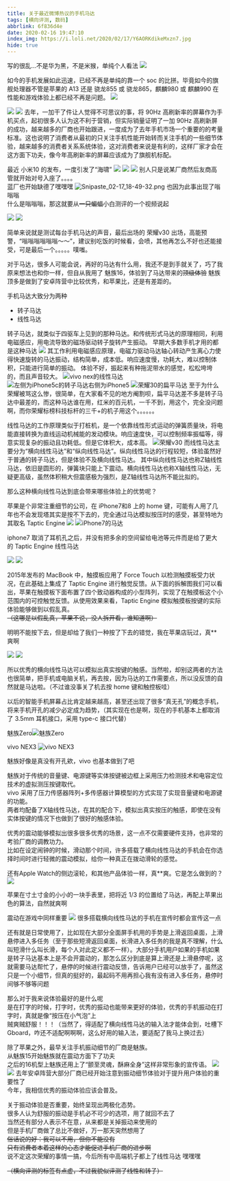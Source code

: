 ```yaml
---
title: 关于最近微博热议的手机马达
tags: [横向评测, 数码]
abbrlink: 6f836d4e
date: 2020-02-16 19:47:10
index_img: https://i.loli.net/2020/02/17/Y6AORKdikeMxzn7.jpg
hide: true
---
```


写的很乱...不是华为黑，不是米猴，单纯个人看法
![](https://i.loli.net/2020/02/17/Bx1jAwPtdhYCTRs.jpg)

如今的手机发展如此迅速，已经不再是单纯的靠一个 soc 的比拼。毕竟如今的旗舰处理器不管是苹果的 A13 还是 骁龙855 或 骁龙865，麒麟980 或 麒麟990 在性能和游戏体验上都已经不再是问题。<!--more-->
![](https://i.loli.net/2020/02/17/CK98tiamP4hcJEf.png)

![](https://i.loli.net/2020/02/17/GtFBOpXaDPHMh6z.jpg)
![](https://i.loli.net/2020/02/17/4MKBk75XbytDH3S.jpg)
去年，一加干了件让人觉得不可思议的事，将 90Hz 高刷新率的屏幕作为手机买点，起初很多人认为这不利于营销，但实际销量证明了一加 90Hz 高刷新屏的成功，越来越多的厂商也开始跟进，一度成为了去年手机市场一个重要的的考量标准。这也说明了消费者从最初的只关注手机性能开始转而关注手机的一些细节体验，越来越多的消费者关系系统体验，这对消费者来说是有利的，这样厂家才会在这方面下功夫，像今年高刷新率的屏幕应该成为了旗舰机标配。  

最近 小米10 的发布，一度引发了“海啸”
![](https://i.loli.net/2020/02/17/9u7hCQfNyOwbopJ.png)
![](https://i.loli.net/2020/02/17/F6QG4TyBMu1tHNg.jpg)
![](https://i.loli.net/2020/02/17/fzyh372eJKdiOYA.jpg)
别人只是说某厂商然后友商高管就开始对号入座了。。。。  
蓝厂也开始缺德了嘿嘿嘿
![Snipaste_02-17_18-49-32.png](https://i.loli.net/2020/02/17/sMbcTpmWy5N3Sw4.png)
也因为此事出现了嗡嗡嗡  
什么是嗡嗡嗡，那这就要从~~一只蝙蝠~~小白测评的一个视频说起 

![](https://i.loli.net/2020/02/17/Cx61Y5DerVmkgRM.jpg)
![](https://i.loli.net/2020/02/17/qTS4IKcWjgPrUhb.png)


简单来说就是测试每台手机马达的声音，最后出场的 荣耀v30 出场，高能预警，“嗡嗡嗡嗡嗡嗡～～”，建议别吃饭的时候看，会喷，其他再怎么不好也还能接受，可是最后一个。。。。。噗嗤。

对于马达，很多人可能会说，再好的马达有什么用，我还不是到手就关了，巧了我原来想法也和你一样，但自从我用了 魅族16，体验到了马达带来的~~顶级体验~~
魅族顶多是做到了安卓阵营中比较优秀，和苹果比，还是有差距的。

手机马达大致分为两种
- 转子马达
- 线性马达

转子马达，就类似于四驱车上见到的那种马达。和传统形式马达的原理相同，利用电磁感应，用电流导致的磁场驱动转子旋转产生振动。
早期大多数手机才用的都是这种马达
![](https://i.loli.net/2020/02/17/q2Kk59diWJSCGZf.jpg)
其工作利用电磁感应原理，电磁力驱动马达轴心转动产生离心力使得快速旋转的马达振动，结构简单，成本低。响应速度慢，功耗大，难以控制体积，只能进行简单的振动。
体验不好，振起来有种拖泥带水的感觉，松松垮垮的，而且声音较大。
![vivo nex的线性马达](https://i.loli.net/2020/02/17/jl5coBGHMVqY7Rw.jpg)
![左侧为iPhone5c的转子马达右侧为iPhone5](https://i.loli.net/2020/02/17/MJ2lEGsqZRHDNQV.jpg)
![荣耀30的扁平马达](https://i.loli.net/2020/02/17/kzQuwfgmElnRJeW.jpg)
至于为什么荣耀被骂这么惨，很简单，在大家看不见的地方阉割呗，扁平马达差不多是转子马达中最差的，而这种马达谁在用，红米的百元机，一千不到，用这个，完全没问题啊，而你荣耀标榜科技标杆的三千+的机子用这个。。。。。。

线性马达的工作原理类似于打桩机，是一个依靠线性形式运动的弹簧质量块，将电能直接转换为直线运动机械能的发动模块。响应速度快，可以控制频率振幅等，得意实现复杂的振动且功耗低。但是它体积大，成本高。
![荣耀v30](https://i.loli.net/2020/02/17/9XruOTbmkQNwHq5.jpg)
而线性马达主要分为“横向线性马达”和“纵向线性马达”。纵向线性马达的行程较短，体验虽然好于普通的转子马达，但是体验不及横向线性马达。
其中纵向线性马达也称Z轴线性马达，依旧是圆形的，弹簧块只能上下震动。横向线性马达也称X轴线性马达，无疑更高级，虽然体积稍大但震感极为强烈，是Z轴线性马达所不能比拟的。

那么这种横向线性马达到底会带来哪些体验上的优势呢？

苹果是个非常注重细节的公司，在 iPhone7和8 上的 home 键，可能有人用了几年也不会发现塔其实是按不下去的，完全通过马达模拟按压时的感受，甚至特地为其取名 Taptic Engine
![](https://i.loli.net/2020/02/17/RC8dPpDsMFnA7xI.jpg)
![iPhone7的马达](https://i.loli.net/2020/02/17/l4sQIwdYVzSFrPt.jpg)

iphone7 取消了耳机孔之后，并没有把多余的空间留给电池等元件而是给了更大的 Taptic Engine 线性马达

![](https://i.loli.net/2020/02/17/gEPDS7diCTvs9F8.jpg)
![](https://i.loli.net/2020/02/17/FSJRhUlgDceHBnM.jpg)

2015年发布的 MacBook 中，触摸板应用了 Force Touch 以检测触摸板受力状况，在此基础上集成了 Taptic Engine 进行触觉反馈。从下面的拆解图我们可以看出，苹果在触摸板下面布置了四个致动器构成的小型阵列，实现了在触摸板这个小范围内的可控触觉反馈。从使用效果来看，Taptic Engine 模拟触摸板按键的实际体验能够做到以假乱真。
~~（这哪是以假乱真，苹果不说，没人拆开看，谁知道啊）~~

明明不能按下去，但是却给了我们一种按了下去的错觉，我在苹果店玩过，真**爽啊

![](https://i.loli.net/2020/02/17/ck9vbFuQAXr4gq8.jpg)
![](https://i.loli.net/2020/02/17/Us7wQpzC8W9KHIh.jpg)

所以优秀的横向线性马达可以模拟出真实按键的触感。当然啦，却别这两者的方法也很简单，把手机或电脑关机，再去按，因为马达的工作需要点，所以没反馈的自然就是马达啦。（不过谁没事关了机去按 home 键和触控板哇）

以后的智能手机屏幕占比肯定越来越高，甚至还出现了很多“真无孔”的概念手机，将来手机开孔的减少必定成为趋势，（其实现在也是啊，现在的手机基本上都取消了 3.5mm 耳机接口，采用 type-c 接口代替）

魅族Zero![魅族Zero](https://i.loli.net/2020/02/17/uU4lMiAENhjzoXq.jpg)

vivo NEX3
![vivo NEX3](https://i.loli.net/2020/02/17/bMQKnZ9qSJ6FYI2.jpg)

魅族好像是真没有开孔欸，vivo 也基本做到了吧

魅族对于传统的音量键、电源键等实体按键被边框上采用压力检测技术和电容定位技术的虚拟测压按键取代。  
vivo 采用了压力传感器阵列+多传感器计算模型的方式实现了实现音量键和电源键的功能。  
两者均配备了X轴线性马达，在其的配合下，模拟出真实按压的触感，即使在没有实体按键的情况下也做到了很好的触感体验。

优秀的震动能够模拟出很多很多优秀的场景，这一点不仅需要硬件支持，也非常的考验厂商的调教功力。  
比如在设定闹钟的时候，滑动那个时间，许多搭载了横向线性马达的手机会在你选择时间时进行轻微的震动模拟，给你一种真正在拨动滑轮的感觉。

还有Apple Watch的侧边滚轮，和其他产品体验一样，真**爽。它是怎么做到的？
![](https://i.loli.net/2020/02/17/dFB9ICQAylXh1Su.jpg)

苹果在寸土寸金的小小的一块手表里，把将近 1/3 的位置给了马达，再配上苹果出色的算法，自然就爽啊

震动在游戏中同样重要
![](https://i.loli.net/2020/02/17/791rJpMBokHEahY.jpg)
很多搭载横向线性马达的手机在宣传时都会宣传这一点

还有就是日常使用了，比如现在大部分全面屏手机用的手势是上滑返回桌面，上滑悬停进入多任务（至于那些短滑返回桌面，长滑进入多任务的我是真不理解，什么叫短滑什么叫长滑，每个人对此定义都不一样）。大部分手机用户如果的手机如果是转子马达基本上是不会开震动的，那怎么区分到底是算上滑还是上滑悬停呢，这就需要马达帮忙了，悬停的时候进行震动反馈，告诉用户已经可以放手了，虽然这只是一个小细节，但真的挺好的，最起码不用再担心我有没有进入多任务，悬停时间够不够等问题

那么对于我来说体验最好的是什么呢  
是在打字的时候，打字时，优秀的振动也能带来更好的体验，优秀的手机振动在打字时，真就是像“按压在小气泡”上  
贼爽贼舒服！！！（当然了，得适配了横向线性马达的输入法才能体会到，吐槽下 Gboard，咋还不适配啊啊啊，这么好用的输入法，要适配了我马上换过去）

除了苹果之外，最早关注手机振动细节的厂商是魅族。  
从魅族15开始魅族就在震动方面下了功夫  
之后的16机型上魅族还用上了“颤至灵魂，酥麻全身”这样非常形象的宣传语。
![](https://i.loli.net/2020/02/17/PRz2eqCLc1h587l.jpg)
![](https://i.loli.net/2020/02/17/Y6AORKdikeMxzn7.jpg)
去年安卓阵营大部分厂商已经开始注意到振动细节体验对于提升用户体验的重要性了  
今年，我相信优秀的振动体验应该会普及。

关于振动体验是否重要，始终呈现出两极化态势。  
很多人认为舒服的振动是手机必不可少的选项，用了就回不去了  
当然还有部分人表示不在意，从来都是关掉振动来使用的  
但是手机厂商做了总比不做好，万一那天突然想用了  
~~俗话说的好：我可以不用，但你不能没有~~  
~~只有消费者本着这样的心态才能促进手机厂商的进步啊~~  
说不定这次荣耀的事情一搞，今后所有中高端机子都上了线性马达 嘿嘿嘿

~~（横向评测的标签有点虚，不过我貌似评测了线性和转子）~~